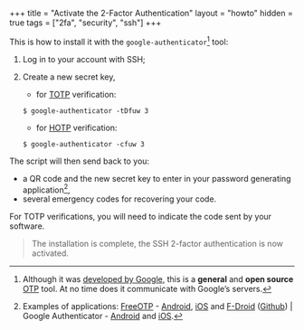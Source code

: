 +++
title = "Activate the 2-Factor Authentication"
layout = "howto"
hidden = true
tags = ["2fa", "security", "ssh"]
+++

This is how to install it with the `google-authenticator`[^1] tool:

1. Log in to your account with SSH;

2. Create a new secret key,

    - for [TOTP](https://en.wikipedia.org/wiki/Time-based_One-Time_Password) verification:
    ```shell
    $ google-authenticator -tDfuw 3
    ```
    - for [HOTP](https://en.wikipedia.org/wiki/HMAC-based_one-time_password) verification:
    ```shell
    $ google-authenticator -cfuw 3
    ```
    
The script will then send back to you:
 - a QR code and the new secret key to enter in your password generating application[^2],
 - several emergency codes for recovering your code.

For TOTP verifications, you will need to indicate the code sent by your software.

> The installation is complete, the SSH 2-factor authentication is now activated.

[^1]: Although it was [developed by Google](https://github.com/google/google-authenticator-libpam/), this is a **general** and **open source** [OTP](https://en.wikipedia.org/wiki/One-time_password) tool. At no time does it communicate with Google’s servers.
[^2]: Examples of applications: [FreeOTP](https://freeotp.github.io/) - [Android](https://play.google.com/store/apps/details?id=org.fedorahosted.freeotp), [iOS](https://itunes.apple.com/us/app/freeotp-authenticator/id872559395?mt=8) and [F-Droid](https://f-droid.org/packages/org.fedorahosted.freeotp) ([Github](https://github.com/freeotp)) | Google Authenticator - [Android](https://play.google.com/store/apps/details?id=com.google.android.apps.authenticator2) and [iOS](https://apps.apple.com/fr/app/google-authenticator/id388497605).
